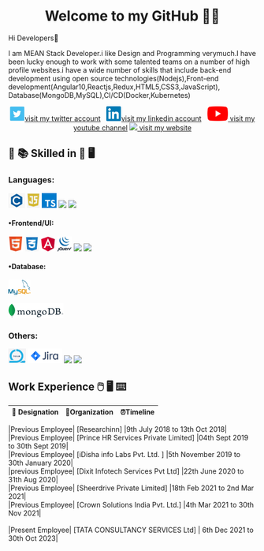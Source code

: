 <h1 align="center"> Welcome to my GitHub 👨‍💻</h1>
Hi Developers👋
        
 I am MEAN Stack Developer.i like Design and Programming verymuch.I have been lucky enough to work with some 
 talented teams on a number of high profile websites.i have a wide number of skills that include back-end development 
 using open source technologies(Nodejs),Front-end development(Angular10,Reactjs,Redux,HTML5,CSS3,JavaScript),
 Database(MongoDB,MySQL),CI/CD(Docker,Kubernetes)
  

<p align="center">
<a href="https://twitter.com/PaikaraySantanu" target="_blank"><img height="30" src="https://raw.githubusercontent.com/Mr-PerFectt/Mr-PerFectt/master/img/social/t.jpg">visit my twitter account</a>&nbsp;&nbsp;
<a href="https://www.linkedin.com/in/santanu-kumar-paikaray-989a181a6/" 
   target="_blank"><img height="30" src="https://raw.githubusercontent.com/Mr-PerFectt/Mr-PerFectt/master/img/social/l.png">visit my linkedin account</a>&nbsp;&nbsp;
<a href="https://www.youtube.com/channel/UC44Igj1mSwOYsfQo6VUfr9g" target="_blank"><img height="30" src="https://raw.githubusercontent.com/Mr-PerFectt/Mr-PerFectt/master/img/social/Yt.png"> visit my youtube channel</a>
<a href="https://santanukumarpaikaray.onrender.com/" target="_blank"><img height="30" src="https://icon2.cleanpng.com/20180203/lbq/kisspng-world-wide-web-internet-icon-world-wide-web-png-file-5a75a1a7cfaee4.4419559915176585358507.jpg"> visit my website</a>

  


## :open_book: :books: Skilled in :closed_book: :desktop_computer:


### Languages:
<code><img src="https://raw.githubusercontent.com/Mr-PerFectt/Mr-PerFectt/master/img/pl/c.png" height="30"></code>
<code><img src="https://raw.githubusercontent.com/Mr-PerFectt/Mr-PerFectt/master/img/pl/js.png" height="30"></code>
<code><img src="https://raw.githubusercontent.com/Mr-PerFectt/Mr-PerFectt/master/img/pl/ts.png" height="30"></code>
<code><img src="https://i.ibb.co/fqSF1wH/png-transparent-green-grass-nodejs-javascript-react-mean-angularjs-logo-symbol.png" height="30"></code>
<code><img src="https://i.ibb.co/7tX7Sj0/2459546-middle.png" height="30"></code>




#### •Frontend/UI:
<code><img src="https://raw.githubusercontent.com/Mr-PerFectt/Mr-PerFectt/master/img/web/ui/html.png" height="30"></code>
<code><img src="https://raw.githubusercontent.com/Mr-PerFectt/Mr-PerFectt/master/img/web/ui/css.png" height="30"></code>
<code><img src="https://raw.githubusercontent.com/Mr-PerFectt/Mr-PerFectt/master/img/web/ui/angular.jpg" height="30"></code>
<code><img src="https://raw.githubusercontent.com/Mr-PerFectt/Mr-PerFectt/master/img/web/ui/jq.jpg" height="30"></code>
<code><img src="https://i.ibb.co/KrGBgTh/1611079.png" height="30"></code>
<code><img src="https://i.ibb.co/LkP0Z2G/thymeleaf.png" height="30"></code>

      

#### •Database:
<code><img src="https://raw.githubusercontent.com/Mr-PerFectt/Mr-PerFectt/master/img/db/mysql1.png" height="30"></code>

<code><img src="https://raw.githubusercontent.com/Mr-PerFectt/Mr-PerFectt/master/img/db/mongo.png" height="30"></code>
### Others:

<code><img src="https://raw.githubusercontent.com/Mr-PerFectt/Mr-PerFectt/master/img/other/agile.jpg" height="30"></code>
<code><img src="https://raw.githubusercontent.com/Mr-PerFectt/Mr-PerFectt/master/img/other/jira.png" height="30"></code>
<code><img src="https://i.ibb.co/HV89dSF/download-1.png" height="30"></code>
<code><img src="https://i.ibb.co/cYwj2NN/cicd.png" height="30"></code>

## Work Experience :computer_mouse: :desktop_computer: :keyboard:

| 💼 Designation |  🏢Organization | ⏰Timeline  |
| :-: | :-: | :-: |

|Previous Employee| [Researchinn] |9th July 2018  to 13th Oct 2018|<br>
|Previous Employee| [Prince HR Services Private Limited] |04th Sept 2019 to 30th Sept 2019|<br>
|Previous Employee| [iDisha info Labs Pvt. Ltd. ] |5th November 2019 to 30th January 2020|<br>
|previous Employee| [Dixit Infotech Services Pvt Ltd] |22th June 2020 to 31th Aug 2020|<br>
|Previous Employee| [Sheerdrive Private Limited] |18th Feb 2021 to 2nd Mar 2021|<br>
|Previous Employee| [Crown Solutions India Pvt. Ltd.] |4th Mar 2021 to 30th Nov 2021|<br>  
|Present Employee| [TATA CONSULTANCY SERVICES Ltd] | 6th Dec 2021 to 30th Oct 2023|





